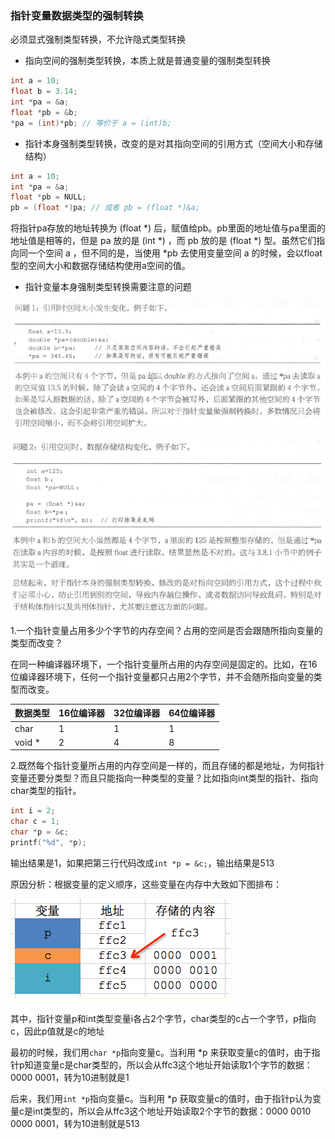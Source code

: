 ### 指针变量数据类型的强制转换

必须显式强制类型转换，不允许隐式类型转换

- 指向空间的强制类型转换，本质上就是普通变量的强制类型转换

```c
int a = 10;
float b = 3.14;
int *pa = &a;
float *pb = &b;
*pa = (int)*pb; // 等价于 a = (int)b;
```

- 指针本身强制类型转换，改变的是对其指向空间的引用方式（空间大小和存储结构）

```c
int a = 10;
int *pa = &a;
float *pb = NULL;
pb = (float *)pa; // 或者 pb = (float *)&a;
```

将指针pa存放的地址转换为 (float *) 后，赋值给pb。pb里面的地址值与pa里面的地址值是相等的，但是 pa 放的是 (int *) ，而 pb 放的是 (float *) 型。虽然它们指向同一个空间 a ，但不同的是，当使用 *pb 去使用变量空间 a 的时候，会以float型的空间大小和数据存储结构使用a空间的值。

- 指针变量本身强制类型转换需要注意的问题

![1500218975068](images/1500218975068.png)

![1500219029446](images/1500219029446.png)

1.一个指针变量占用多少个字节的内存空间？占用的空间是否会跟随所指向变量的类型而改变？

在同一种编译器环境下，一个指针变量所占用的内存空间是固定的。比如，在16位编译器环境下，任何一个指针变量都只占用2个字节，并不会随所指向变量的类型而改变。

| 数据类型   | 16位编译器 | 32位编译器 | 64位编译器 |
| ------ | ------ | ------ | ------ |
| char   | 1      | 1      | 1      |
| void * | 2      | 4      | 8      |

2.既然每个指针变量所占用的内存空间是一样的，而且存储的都是地址，为何指针变量还要分类型？而且只能指向一种类型的变量？比如指向int类型的指针、指向char类型的指针。

```c
int i = 2;
char c = 1;
char *p = &c;
printf("%d", *p);
```

输出结果是1，如果把第三行代码改成`int *p = &c;`，输出结果是513

原因分析：根据变量的定义顺序，这些变量在内存中大致如下图排布：

![](images/指针的数据类型.png)

其中，指针变量p和int类型变量i各占2个字节，char类型的c占一个字节，p指向c，因此p值就是c的地址

最初的时候，我们用`char *p`指向变量c。当利用 *p 来获取变量c的值时，由于指针p知道变量c是char类型的，所以会从ffc3这个地址开始读取1个字节的数据：0000 0001，转为10进制就是1

后来，我们用`int *p`指向变量c。当利用 *p 获取变量c的值时，由于指针p认为变量c是int类型的，所以会从ffc3这个地址开始读取2个字节的数据：0000 0010 0000 0001，转为10进制就是513